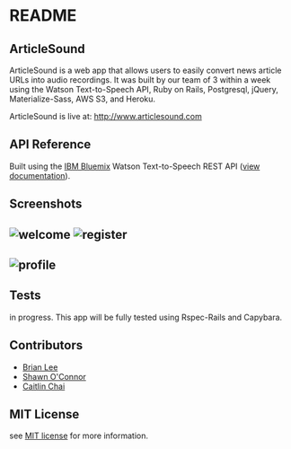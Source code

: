 # README

## ArticleSound
ArticleSound is a web app that allows users to easily convert news article URLs into audio recordings. It was built by our team of 3 within a week using the Watson Text-to-Speech API, Ruby on Rails, Postgresql, jQuery, Materialize-Sass, AWS S3, and Heroku.

ArticleSound is live at: http://www.articlesound.com

## API Reference
Built using the [IBM Bluemix](http://www.ibm.com/cloud-computing/bluemix/watson/) Watson Text-to-Speech REST API ([view documentation](https://www.ibm.com/watson/developercloud/doc/text-to-speech/)).

## Screenshots
![welcome](https://s3.amazonaws.com/articlesound/images/Screen+Shot+2016-08-30+at+5.00.39+PM.png)
![register](https://s3.amazonaws.com/articlesound/images/Screen+Shot+2016-08-30+at+5.01.04+PM.png)
---
![profile](https://s3.amazonaws.com/articlesound/images/Screen+Shot+2016-08-30+at+5.02.45+PM.png)
---

## Tests
in progress. This app will be fully tested using Rspec-Rails and Capybara.

## Contributors
* [Brian Lee](https://github.com/bklee18)
* [Shawn O'Connor](https://github.com/shawnpoconnor)
* [Caitlin Chai](https://github.com/caitlinchai)

## MIT License
see [MIT license](https://opensource.org/licenses/mit-license) for more information.
